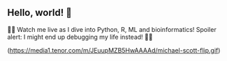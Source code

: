 ## Hello, world! 👋

👩‍💻 Watch me live as I dive into Python, R, ML and bioinformatics! Spoiler alert: I might end up debugging my life instead! 💁‍♀️

(https://media1.tenor.com/m/JEuupMZB5HwAAAAd/michael-scott-flip.gif)
<!--
**veronskor/veronskor** is a ✨ _special_ ✨ repository because its `README.md` (this file) appears on your GitHub profile.

Here are some ideas to get you started:

- 🔭 I’m currently working on ...
- 🌱 I’m currently learning ...
- 👯 I’m looking to collaborate on ...
- 🤔 I’m looking for help with ...
- 💬 Ask me about ...
- 📫 How to reach me: ...
- 😄 Pronouns: ...
- ⚡ Fun fact: ...
-->
